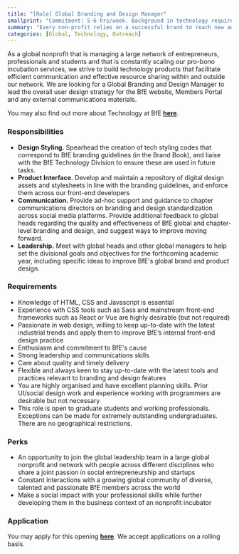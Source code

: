 ```yaml
---
title: "[Role] Global Branding and Design Manager"
smallprint: "Commitment: 5-6 hrs/week. Background in technology required."
summary: "Every non-profit relies on a successful brand to reach new audiences. Help build BfE into a recognizable organisation in the social enterprise space." # this will be visible on platforms like LinkedIn when sharing
categories: [Global, Technology, Outreach]
---
```


As a global nonprofit that is managing a large network of entrepreneurs, professionals and students and that is constantly scaling our pro-bono incubation services, we strive to build technology products that facilitate efficient communication and effective resource sharing within and outside our network. We are looking for a Global Branding and Design Manager to lead the overall user design strategy for the BfE website, Members Portal and any external communications materials.

You may also find out more about Technology at BfE [**here**](https://tech.bridgesforenterprise.com).

### Responsibilities
- **Design Styling.** Spearhead the creation of tech styling codes that correspond to BfE branding guidelines (in the Brand Book), and liaise with the BfE Technology Division to ensure these are used in future tasks. 
- **Product Interface.** Develop and maintain a repository of digital design assets and stylesheets in line with the branding guidelines, and enforce them across our front-end developers
- **Communication.** Provide ad-hoc support and guidance to chapter communications directors on branding and design standardization across social media platforms. Provide additional feedback to global heads regarding the quality and effectiveness of BfE global and chapter-level branding and design, and suggest ways to improve moving forward.
- **Leadership.** Meet with global heads and other global managers to help set the divisional goals and objectives for the forthcoming academic year, including specific ideas to improve BfE's global brand and product design.


### Requirements
- Knowledge of HTML, CSS and Javascript is essential
- Experience with CSS tools such as Sass and mainstream front-end frameworks such as React or Vue are highly desirable (but not required)
- Passionate in web design, willing to keep up-to-date with the latest industrial trends and apply them to improve BfE’s internal front-end design practice
- Enthusiasm and commitment to BfE's cause
- Strong leadership and communications skills
- Care about quality and timely delivery
- Flexible and always keen to stay up-to-date with the latest tools and practices relevant to branding and design features
- You are highly organised and have excellent planning skills. Prior UI/social design work and experience working with programmers are desirable but not necessary
- This role is open to graduate students and working professionals. Exceptions can be made for extremely outstanding undergraduates. There are no geographical restrictions.

### Perks
- An opportunity to join the global leadership team in a large global nonprofit and network with people across different disciplines who share a joint passion in social entrepreneurship and startups
- Constant interactions with a growing global community of diverse, talented and passionate BfE members across the world
- Make a social impact with your professional skills while further developing them in the business context of an nonprofit incubator

### Application
You may apply for this opening [**here**](https://forms.gle/tbBKj6TAAX1G2Y93A). We accept applications on a rolling basis.
